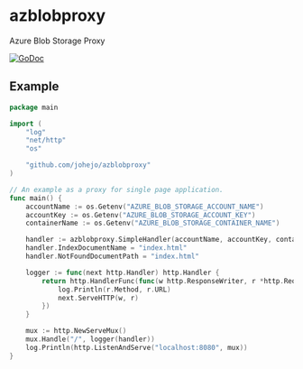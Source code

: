 # azblobproxy

Azure Blob Storage Proxy

[![GoDoc](https://godoc.org/github.com/johejo/azblobproxy?status.svg)](https://godoc.org/github.com/johejo/azblobproxy)

## Example

```go
package main

import (
	"log"
	"net/http"
	"os"

	"github.com/johejo/azblobproxy"
)

// An example as a proxy for single page application.
func main() {
	accountName := os.Getenv("AZURE_BLOB_STORAGE_ACCOUNT_NAME")
	accountKey := os.Getenv("AZURE_BLOB_STORAGE_ACCOUNT_KEY")
	containerName := os.Getenv("AZURE_BLOB_STORAGE_CONTAINER_NAME")

	handler := azblobproxy.SimpleHandler(accountName, accountKey, containerName)
	handler.IndexDocumentName = "index.html"
	handler.NotFoundDocumentPath = "index.html"

	logger := func(next http.Handler) http.Handler {
		return http.HandlerFunc(func(w http.ResponseWriter, r *http.Request) {
			log.Println(r.Method, r.URL)
			next.ServeHTTP(w, r)
		})
	}

	mux := http.NewServeMux()
	mux.Handle("/", logger(handler))
	log.Println(http.ListenAndServe("localhost:8080", mux))
}
```
